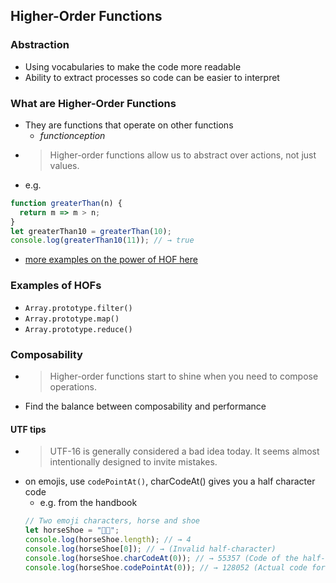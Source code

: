 ## Higher-Order Functions

### Abstraction
- Using vocabularies to make the code more readable
- Ability to extract processes so code can be easier to interpret

### What are Higher-Order Functions
- They are functions that operate on other functions
  - _functionception_
- > Higher-order functions allow us to abstract over actions, not just values.
- e.g.
```javascript
function greaterThan(n) {
  return m => m > n;
}
let greaterThan10 = greaterThan(10);
console.log(greaterThan10(11)); // → true
```
- [more examples on the power of HOF here](http://eloquentjavascript.net/05_higher_order.html#c_of6iH06dyE)

### Examples of HOFs
- `Array.prototype.filter()`
- `Array.prototype.map()`
- `Array.prototype.reduce()`

### Composability
- > Higher-order functions start to shine when you need to compose operations.
- Find the balance between composability and performance

#### UTF tips
- > UTF-16 is generally considered a bad idea today. It seems almost intentionally designed to invite mistakes.
- on emojis, use `codePointAt()`, charCodeAt() gives you a half character code
  - e.g. from the handbook
  ```javascript
  // Two emoji characters, horse and shoe
  let horseShoe = "🐴👟";
  console.log(horseShoe.length); // → 4
  console.log(horseShoe[0]); // → (Invalid half-character)
  console.log(horseShoe.charCodeAt(0)); // → 55357 (Code of the half-character)
  console.log(horseShoe.codePointAt(0)); // → 128052 (Actual code for horse emoji)
  ```

